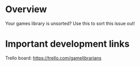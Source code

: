 # Overview

Your games library is unsorted? Use this to sort this issue out!

# Important development links

Trello board: https://trello.com/gamelibrarians
